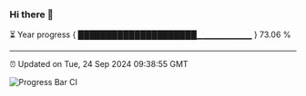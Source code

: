 ### Hi there 👋

⏳ Year progress { █████████████████████▁▁▁▁▁▁▁▁▁ } 73.06 %

---

⏰ Updated on Tue, 24 Sep 2024 09:38:55 GMT

![Progress Bar CI](https://github.com/IshwaranRudhara/GIT-ACTION/workflows/Progress%20Bar%20CI/badge.svg)
